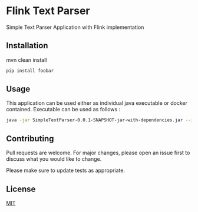 # Flink Text Parser

Simple Text Parser Application with Flink implementation

## Installation

mvn clean install

```bash
pip install foobar
```

## Usage
This application can be used either as individual java executable or docker contained. Executable can be used as follows : 

```bash
java -jar SimpleTextParser-0.0.1-SNAPSHOT-jar-with-dependencies.jar --input=<file_to_parse> --output=<output_folder>
```

## Contributing
Pull requests are welcome. For major changes, please open an issue first to discuss what you would like to change.

Please make sure to update tests as appropriate.

## License
[MIT](https://choosealicense.com/licenses/mit/)
